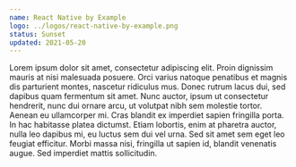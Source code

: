 ```yaml
---
name: React Native by Example
logo: ../logos/react-native-by-example.png
status: Sunset
updated: 2021-05-20
---
```


Lorem ipsum dolor sit amet, consectetur adipiscing elit. Proin dignissim mauris at nisi malesuada posuere. Orci varius natoque penatibus et magnis dis parturient montes, nascetur ridiculus mus. Donec rutrum lacus dui, sed dapibus quam fermentum sit amet. Nunc auctor, ipsum ut consectetur hendrerit, nunc dui ornare arcu, ut volutpat nibh sem molestie tortor. Aenean eu ullamcorper mi. Cras blandit ex imperdiet sapien fringilla porta. In hac habitasse platea dictumst. Etiam lobortis, enim at pharetra auctor, nulla leo dapibus mi, eu luctus sem dui vel urna. Sed sit amet sem eget leo feugiat efficitur. Morbi massa nisi, fringilla ut sapien id, blandit venenatis augue. Sed imperdiet mattis sollicitudin.
